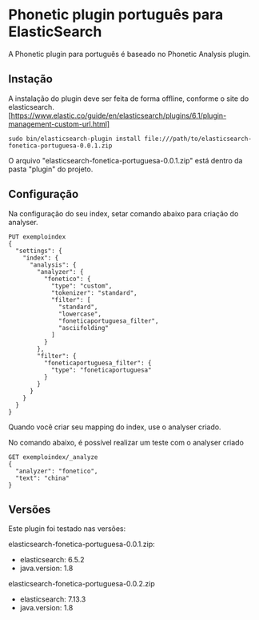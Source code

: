 # Phonetic plugin português para ElasticSearch

A Phonetic plugin para português é baseado no Phonetic Analysis plugin.

## Instação

A instalação do plugin deve ser feita de forma offline, conforme o site do elasticsearch.
[https://www.elastic.co/guide/en/elasticsearch/plugins/6.1/plugin-management-custom-url.html]
    
    sudo bin/elasticsearch-plugin install file:///path/to/elasticsearch-fonetica-portuguesa-0.0.1.zip
    
O arquivo "elasticsearch-fonetica-portuguesa-0.0.1.zip" está dentro da pasta "plugin" do projeto.     

## Configuração

Na configuração do seu index, setar comando abaixo para criação do analyser. 
```
PUT exemploindex
{
  "settings": {
    "index": {
      "analysis": {
        "analyzer": {
          "fonetico": {
            "type": "custom",
            "tokenizer": "standard",
            "filter": [
              "standard",
              "lowercase",
              "foneticaportuguesa_filter",
              "asciifolding"
            ]
          }
        },
        "filter": {
          "foneticaportuguesa_filter": {
            "type": "foneticaportuguesa"
          }
        }
      }
    }
  }
}
```
Quando você criar seu mapping do index, use o analyser criado.

No comando abaixo, é possível realizar um teste com o analyser criado
```
GET exemploindex/_analyze
{
  "analyzer": "fonetico",
  "text": "china" 
}
```

## Versões

Este plugin foi testado nas versões: 
 
 elasticsearch-fonetica-portuguesa-0.0.1.zip:

 * elasticsearch: 6.5.2
 * java.version: 1.8

elasticsearch-fonetica-portuguesa-0.0.2.zip

 * elasticsearch: 7.13.3
 * java.version: 1.8

